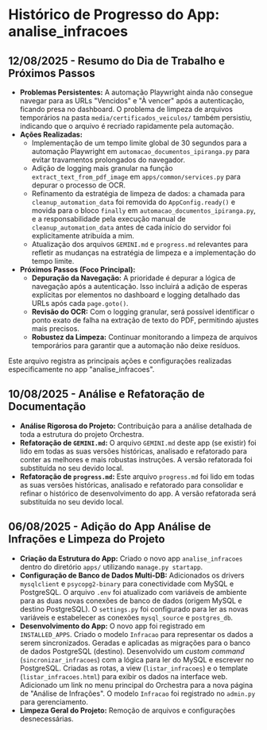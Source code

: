 # Histórico de Progresso do App: analise_infracoes

## 12/08/2025 - Resumo do Dia de Trabalho e Próximos Passos

- **Problemas Persistentes:** A automação Playwright ainda não consegue navegar para as URLs "Vencidos" e "À vencer" após a autenticação, ficando presa no dashboard. O problema de limpeza de arquivos temporários na pasta `media/certificados_veiculos/` também persistiu, indicando que o arquivo é recriado rapidamente pela automação.
- **Ações Realizadas:**
    - Implementação de um tempo limite global de 30 segundos para a automação Playwright em `automacao_documentos_ipiranga.py` para evitar travamentos prolongados do navegador.
    - Adição de logging mais granular na função `extract_text_from_pdf_image` em `apps/common/services.py` para depurar o processo de OCR.
    - Refinamento da estratégia de limpeza de dados: a chamada para `cleanup_automation_data` foi removida do `AppConfig.ready()` e movida para o bloco `finally` em `automacao_documentos_ipiranga.py`, e a responsabilidade pela execução manual de `cleanup_automation_data` antes de cada início do servidor foi explicitamente atribuída a mim.
    - Atualização dos arquivos `GEMINI.md` e `progress.md` relevantes para refletir as mudanças na estratégia de limpeza e a implementação do tempo limite.
- **Próximos Passos (Foco Principal):**
    - **Depuração da Navegação:** A prioridade é depurar a lógica de navegação após a autenticação. Isso incluirá a adição de esperas explícitas por elementos no dashboard e logging detalhado das URLs após cada `page.goto()`.
    - **Revisão do OCR:** Com o logging granular, será possível identificar o ponto exato de falha na extração de texto do PDF, permitindo ajustes mais precisos.
    - **Robustez da Limpeza:** Continuar monitorando a limpeza de arquivos temporários para garantir que a automação não deixe resíduos.

Este arquivo registra as principais ações e configurações realizadas especificamente no app "analise_infracoes".

## 10/08/2025 - Análise e Refatoração de Documentação

- **Análise Rigorosa do Projeto:** Contribuição para a análise detalhada de toda a estrutura do projeto Orchestra.
- **Refatoração de `GEMINI.md`:** O arquivo `GEMINI.md` deste app (se existir) foi lido em todas as suas versões históricas, analisado e refatorado para conter as melhores e mais robustas instruções. A versão refatorada foi substituída no seu devido local.
- **Refatoração de `progress.md`:** Este arquivo `progress.md` foi lido em todas as suas versões históricas, analisado e refatorado para consolidar e refinar o histórico de desenvolvimento do app. A versão refatorada será substituída no seu devido local.

## 06/08/2025 - Adição do App Análise de Infrações e Limpeza do Projeto

- **Criação da Estrutura do App:** Criado o novo app `analise_infracoes` dentro do diretório `apps/` utilizando `manage.py startapp`.
- **Configuração de Banco de Dados Multi-DB:** Adicionados os drivers `mysqlclient` e `psycopg2-binary` para conectividade com MySQL e PostgreSQL. O arquivo `.env` foi atualizado com variáveis de ambiente para as duas novas conexões de banco de dados (origem MySQL e destino PostgreSQL). O `settings.py` foi configurado para ler as novas variáveis e estabelecer as conexões `mysql_source` e `postgres_db`.
- **Desenvolvimento do App:** O novo app foi registrado em `INSTALLED_APPS`. Criado o modelo `Infracao` para representar os dados a serem sincronizados. Geradas e aplicadas as migrações para o banco de dados PostgreSQL (destino). Desenvolvido um *custom command* (`sincronizar_infracoes`) com a lógica para ler do MySQL e escrever no PostgreSQL. Criadas as rotas, a view (`listar_infracoes`) e o template (`listar_infracoes.html`) para exibir os dados na interface web. Adicionado um link no menu principal do Orchestra para a nova página de "Análise de Infrações". O modelo `Infracao` foi registrado no `admin.py` para gerenciamento.
- **Limpeza Geral do Projeto:** Remoção de arquivos e configurações desnecessárias.
